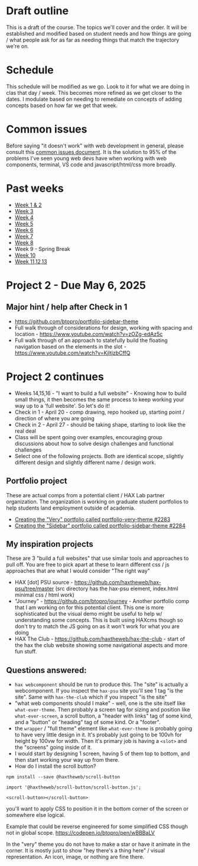 # Draft outline
This is a draft of the course. The topics we'll cover and the order. It will be established and modified based on student needs and how things are going / what people ask for as far as needing things that match the trajectory we're on.

# Schedule
This schedule will be modified as we go. Look to it for what we are doing in clas that day / week. This becomes more refined as we get closer to the dates. I modulate based on needing to remediate on concepts of adding concepts based on how far we get that week.

# Common issues
Before saying "it doesn't work" with web development in general, please consult this [common issues document](common-issues.md). It is the solution to 95% of the problems I've seen young web devs have when working with web components, terminal, VS code and javascript/html/css more broadly.

# Past weeks
- [Week 1 & 2](sp25/week-1-2.md)
- [Week 3](sp25/week-3.md)
- [Week 4](sp25/week-4.md)
- [Week 5](sp25/week-5.md)
- [Week 6](sp25/week-6.md)
- [Week 7](sp25/week-7.md)
- [Week 8](sp25/week-8.md)
- Week 9 - Spring Break
- [Week 10](sp25/week-10.md)
- [Week 11,12,13](sp25/week-11-12-13.md)

# Project 2 - Due May 6, 2025
## Major hint / help after Check in 1
- https://github.com/btopro/portfolio-sidebar-theme
- Full walk through of considerations for design, working with spacing and location - https://www.youtube.com/watch?v=zOZg-edAz5c
- Full walk through of an approach to statefully build the floating navigation based on the elements in the slot - https://www.youtube.com/watch?v=KjltjzbCffQ

# Project 2 continues
- Weeks 14,15,16 - "I want to build a full website" - Knowing how to build small things, it then becomes the same process to keep working your way up to a 'full website'. So let's do it!
- Check in 1 - April 20 - comp drawing, repo hooked up, starting point / direction of where you are going
- Check in 2 - April 27 - should be taking shape, starting to look like the real deal
- Class will be spent going over examples, encouraging group discussions about how to solve design challenges and functional challenges
- Select one of the following projects. Both are identical scope, slightly different design and slightly different name / design work.

## Portfolio project
These are actual comps from a potential client / HAX Lab partner organization. The organization is working on graduate student portfolios to help students land employment outside of academia.
- [Creating the "Very" portfolio called portfolio-very-theme #2283](https://github.com/haxtheweb/issues/issues/2283)
- [Creating the "Sidebar" portfolio called portfolio-sidebar-theme #2284](https://github.com/haxtheweb/issues/issues/2284)

## My inspiration projects
These are 3 "build a full websites" that use similar tools and approaches to pull off. You are free to pick apart at these to learn different css / js approaches that are what I would consider "The right way"
- HAX [dot] PSU source - https://github.com/haxtheweb/hax-psu/tree/master (src directory has the hax-psu element, index.html minimal css / html work)
- "Journey" - https://github.com/btopro/journey - Another portfolio comp that I am working on for this potential client. This one is more sophisticated but the visual demo might be useful to help w/ understanding some concepts. This is built using HAXcms though so don't try to match the JS going on as it won't work for what you are doing
- HAX The Club - https://github.com/haxtheweb/hax-the-club - start of the hax the club website showing some navigational aspects and more fun stuff.

## Questions answered:
- `hax webcomponent` should be run to produce this. The "site" is actually a webcomponent. If you inspect the `hax-psu` site you'll see 1 tag "is the site". Same with `hax-the-club` which if you inspect "is the site"
- "what web components should I make" - well, one is the site itself like `what-ever-theme`. Then probably a screen tag for sizing and position like `what-ever-screen`, a scroll button, a "header with links" tag of some kind, and a "button" or "heading" tag of some kind. Or a "footer".
- the `wrapper` / "full theme" element like `what-ever-theme` is probably going to have very little design in it. It's probably just going to be 100vh for height by 100vw for width. Then it's primary job is having a `<slot>` and the "screens" going inside of it.
- I would start by designing 1 screen, having 5 of them top to bottom, and then start working your way up from there.
- How do I install the scroll button?

`npm install --save @haxtheweb/scroll-button`

`import '@haxtheweb/scroll-button/scroll-button.js';`

`<scroll-button></scroll-button>`

you'll want to apply CSS to position it in the bottom corner of the screen or somewhere else logical.

Example that could be reverse engineered for some simplified CSS though not in global scope.
https://codepen.io/btopro/pen/wBBBaLV

In the "very" theme you do not have to make a star or have it animate in the corner. It is mostly just to show "hey there's a thing here" / visual representation. An icon, image, or nothing are fine there.
